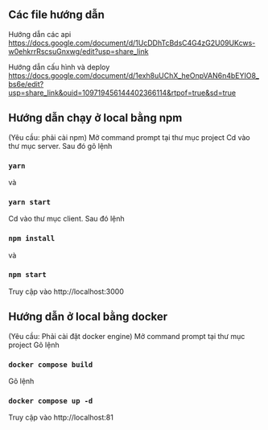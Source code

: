 ## Các file hướng dẫn
Hướng dẫn các api
https://docs.google.com/document/d/1UcDDhTcBdsC4G4zG2U09UKcws-w0ehkrrRscsuGnxwg/edit?usp=share_link

Hướng dẫn cấu hình và deploy
https://docs.google.com/document/d/1exh8uUChX_heOnpVAN6n4bEYIO8_bs6e/edit?usp=share_link&ouid=109719456144402366114&rtpof=true&sd=true


## Hướng dẫn chạy ở local bằng npm
(Yêu cầu: phải cài npm)
Mở command prompt tại thư mục project
Cd vào thư mục server. Sau đó gõ lệnh
### `yarn`
và
### `yarn start`

Cd vào thư mục client. Sau đó lệnh 
### `npm install` 
và 
### `npm start`
Truy cập vào http://localhost:3000

## Hướng dẫn ở local bằng docker
(Yêu cầu: Phải cài đặt docker engine)
Mở command prompt tại thư mục project
Gõ lệnh 
### `docker compose build`
Gõ lệnh
### `docker compose up -d`
Truy cập vào http://localhost:81
